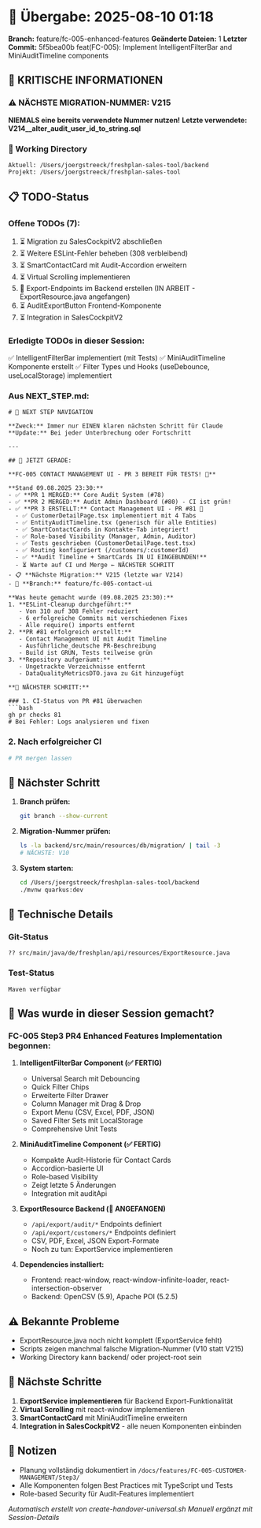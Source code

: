 # 🤝 Übergabe: 2025-08-10 01:18
**Branch:** feature/fc-005-enhanced-features
**Geänderte Dateien:** 1
**Letzter Commit:** 5f5bea00b feat(FC-005): Implement IntelligentFilterBar and MiniAuditTimeline components

## 🚨 KRITISCHE INFORMATIONEN

### ⚠️ NÄCHSTE MIGRATION-NUMMER: V215
**NIEMALS eine bereits verwendete Nummer nutzen!**
**Letzte verwendete: V214__alter_audit_user_id_to_string.sql**

### 📍 Working Directory
```
Aktuell: /Users/joergstreeck/freshplan-sales-tool/backend
Projekt: /Users/joergstreeck/freshplan-sales-tool
```

## 📋 TODO-Status

### Offene TODOs (7):
1. ⏳ Migration zu SalesCockpitV2 abschließen
2. ⏳ Weitere ESLint-Fehler beheben (308 verbleibend)
3. ⏳ SmartContactCard mit Audit-Accordion erweitern
4. ⏳ Virtual Scrolling implementieren
5. 🔄 Export-Endpoints im Backend erstellen (IN ARBEIT - ExportResource.java angefangen)
6. ⏳ AuditExportButton Frontend-Komponente
7. ⏳ Integration in SalesCockpitV2

### Erledigte TODOs in dieser Session:
✅ IntelligentFilterBar implementiert (mit Tests)
✅ MiniAuditTimeline Komponente erstellt
✅ Filter Types und Hooks (useDebounce, useLocalStorage) implementiert

### Aus NEXT_STEP.md:
```
# 🧭 NEXT STEP NAVIGATION

**Zweck:** Immer nur EINEN klaren nächsten Schritt für Claude
**Update:** Bei jeder Unterbrechung oder Fortschritt

---

## 🎯 JETZT GERADE:

**FC-005 CONTACT MANAGEMENT UI - PR 3 BEREIT FÜR TESTS! 📱**

**Stand 09.08.2025 23:30:**
- ✅ **PR 1 MERGED:** Core Audit System (#78)
- ✅ **PR 2 MERGED:** Audit Admin Dashboard (#80) - CI ist grün!
- ✅ **PR 3 ERSTELLT:** Contact Management UI - PR #81 🎉
  - ✅ CustomerDetailPage.tsx implementiert mit 4 Tabs
  - ✅ EntityAuditTimeline.tsx (generisch für alle Entities)
  - ✅ SmartContactCards in Kontakte-Tab integriert!
  - ✅ Role-based Visibility (Manager, Admin, Auditor)
  - ✅ Tests geschrieben (CustomerDetailPage.test.tsx)
  - ✅ Routing konfiguriert (/customers/:customerId)
  - ✅ **Audit Timeline + SmartCards IN UI EINGEBUNDEN!**
  - ⏳ Warte auf CI und Merge ← NÄCHSTER SCHRITT
- 📋 **Nächste Migration:** V215 (letzte war V214)
- 🌿 **Branch:** feature/fc-005-contact-ui

**Was heute gemacht wurde (09.08.2025 23:30):**
1. **ESLint-Cleanup durchgeführt:**
   - Von 310 auf 308 Fehler reduziert
   - 6 erfolgreiche Commits mit verschiedenen Fixes
   - Alle require() imports entfernt
2. **PR #81 erfolgreich erstellt:**
   - Contact Management UI mit Audit Timeline
   - Ausführliche deutsche PR-Beschreibung
   - Build ist GRÜN, Tests teilweise grün
3. **Repository aufgeräumt:**
   - Ungetrackte Verzeichnisse entfernt
   - DataQualityMetricsDTO.java zu Git hinzugefügt

**🚀 NÄCHSTER SCHRITT:**

### 1. CI-Status von PR #81 überwachen
```bash
gh pr checks 81
# Bei Fehler: Logs analysieren und fixen
```

### 2. Nach erfolgreicher CI
```bash
# PR mergen lassen
```

## 🎯 Nächster Schritt

1. **Branch prüfen:**
   ```bash
   git branch --show-current
   ```

2. **Migration-Nummer prüfen:**
   ```bash
   ls -la backend/src/main/resources/db/migration/ | tail -3
   # NÄCHSTE: V10
   ```

3. **System starten:**
   ```bash
   cd /Users/joergstreeck/freshplan-sales-tool/backend
   ./mvnw quarkus:dev
   ```

## 🔧 Technische Details

### Git-Status
```
?? src/main/java/de/freshplan/api/resources/ExportResource.java
```

### Test-Status
```
Maven verfügbar
```

## 🚀 Was wurde in dieser Session gemacht?

### FC-005 Step3 PR4 Enhanced Features Implementation begonnen:

1. **IntelligentFilterBar Component (✅ FERTIG)**
   - Universal Search mit Debouncing
   - Quick Filter Chips
   - Erweiterte Filter Drawer
   - Column Manager mit Drag & Drop
   - Export Menu (CSV, Excel, PDF, JSON)
   - Saved Filter Sets mit LocalStorage
   - Comprehensive Unit Tests

2. **MiniAuditTimeline Component (✅ FERTIG)**
   - Kompakte Audit-Historie für Contact Cards
   - Accordion-basierte UI
   - Role-based Visibility
   - Zeigt letzte 5 Änderungen
   - Integration mit auditApi

3. **ExportResource Backend (🔄 ANGEFANGEN)**
   - `/api/export/audit/*` Endpoints definiert
   - `/api/export/customers/*` Endpoints definiert
   - CSV, PDF, Excel, JSON Export-Formate
   - Noch zu tun: ExportService implementieren

4. **Dependencies installiert:**
   - Frontend: react-window, react-window-infinite-loader, react-intersection-observer
   - Backend: OpenCSV (5.9), Apache POI (5.2.5)

## ⚠️ Bekannte Probleme

- ExportResource.java noch nicht komplett (ExportService fehlt)
- Scripts zeigen manchmal falsche Migration-Nummer (V10 statt V215)
- Working Directory kann backend/ oder project-root sein

## 📝 Nächste Schritte

1. **ExportService implementieren** für Backend Export-Funktionalität
2. **Virtual Scrolling** mit react-window implementieren
3. **SmartContactCard** mit MiniAuditTimeline erweitern
4. **Integration in SalesCockpitV2** - alle neuen Komponenten einbinden

## 📝 Notizen

- Planung vollständig dokumentiert in `/docs/features/FC-005-CUSTOMER-MANAGEMENT/Step3/`
- Alle Komponenten folgen Best Practices mit TypeScript und Tests
- Role-based Security für Audit-Features implementiert

_Automatisch erstellt von create-handover-universal.sh_
_Manuell ergänzt mit Session-Details_
